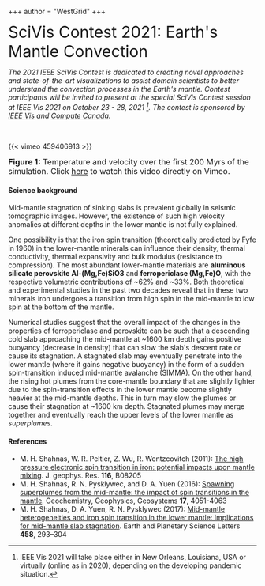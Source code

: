 +++
author = "WestGrid"
+++

<font size="6"> SciVis Contest 2021: Earth's Mantle Convection </font>

*The 2021 IEEE SciVis Contest is dedicated to creating novel approaches and state-of-the-art visualizations to assist
domain scientists to better understand the convection processes in the Earth's mantle. Contest participants will be
invited to present at the special SciVis Contest session at IEEE Vis 2021 on October 23 - 28, 2021 [^1]. The contest is
sponsored by [IEEE Vis](http://ieeevis.org) and [Compute Canada](https://www.computecanada.ca).*

[^1]: IEEE Vis 2021 will take place either in New Orleans, Louisiana, USA or virtually (online as in 2020), depending on
the developing pandemic situation.

<br>

{{< vimeo 459406913 >}}
<p style="line-height: 1.2;"> <font size="3"> <b>Figure 1:</b> Temperature and velocity over the first 200 Myrs of the
simulation. Click <a href="https://vimeo.com/459406913" target="_blank">here</a> to watch this video directly on
Vimeo. </font> </p>

#### Science background

Mid-mantle stagnation of sinking slabs is prevalent globally in seismic tomographic images. However, the existence of
such high velocity anomalies at different depths in the lower mantle is not fully explained.

One possibility is that the iron spin transition (theoretically predicted by Fyfe in 1960) in the lower-mantle minerals
can influence their density, thermal conductivity, thermal expansivity and bulk modulus (resistance to compression). The
most abundant lower-mantle materials are **aluminous silicate perovskite Al-(Mg,Fe)SiO3** and **ferropericlase
(Mg,Fe)O**, with the respective volumetric contributions of ~62% and ~33%. Both theoretical and experimental studies in
the past two decades reveal that in these two minerals iron undergoes a transition from high spin in the mid-mantle to
low spin at the bottom of the mantle.

<!-- While there is a monotonic increase in the mantle density due to the electronic transition in Fe from mid-mantle to the -->
<!-- core-mantle boundary (CMB), the influence of spin transition at mid-mantle depths is complex. In ferropericlase the -->
<!-- transition causes an increase in thermal expansivity and softening in the elastic moduli (decrease in the bulk -->
<!-- modulus). Although there is no yet robust experimental evidence for spin-transition induced density change in the -->
<!-- perovskite (Pv) phase, the spin transition in the octahedral (B) site in Al-free perovskite causes a bulk modulus -->
<!-- hardening (increase in the bulk modulus) in the mineral in the mixed spin state. -->

Numerical studies suggest that the overall impact of the changes in the properties of ferropericlase and perovskite can
be such that a descending cold slab approaching the mid-mantle at ~1600 km depth gains positive buoyancy (decrease in
density) that can slow the slab's descent rate or cause its stagnation. A stagnated slab may eventually penetrate into
the lower mantle (where it gains negative buoyancy) in the form of a sudden spin-transition induced mid-mantle avalanche
(SIMMA). On the other hand, the rising hot plumes from the core-mantle boundary that are slightly lighter due to the
spin-transition effects in the lower mantle become slightly heavier at the mid-mantle depths. This in turn may slow the
plumes or cause their stagnation at ~1600 km depth. Stagnated plumes may merge together and eventually reach the upper
levels of the lower mantle as *superplumes*.









#### References

- M. H. Shahnas, W. R. Peltier, Z. Wu, R. Wentzcovitch (2011): [The high pressure electronic spin transition in iron: potential impacts upon mantle mixing](http://dx.doi.org/10.1029/2010JB007965). J. geophys. Res. **116**, B08205
- M. H. Shahnas, R. N. Pysklywec, and D. A. Yuen (2016): [Spawning superplumes from the mid-mantle: the impact of spin transitions in the mantle](https://doi.org/10.1002/2016GC006509). Geochemistry, Geophysics, Geosystems **17**, 4051-4063
- M. H. Shahnas, D. A. Yuen, R. N. Pysklywec (2017): [Mid-mantle heterogeneities and iron spin transition in the lower mantle: Implications for mid-mantle slab stagnation](http://dx.doi.org/10.1016/j.epsl.2016.10.052). Earth and Planetary Science Letters **458**, 293–304




<!-- - Shahnas, M.H., R.N. Pysklywec, J.F. Justo, D. A. Yuen, and (2017), Spin transition-induced anomalies in the lower -->
<!--   mantle: implications for mid-mantle partial layering, Geophys. J. Int., 210, 765–773, doi: 10.1093/gji/ggx198. -->

<!-- - Shahnas, M.H., W. R. Peltier, (2015), The impacts of mantle phase transitions and the iron spin crossover in -->
<!--   ferropericlase on convective mixing—is the evidence for compositional convection definitive? New results from a -->
<!--   Yin-Yang overset grid-based control volume model, Journal of Geophysical Research-Solid Earth, 10.1002/2015JB012064. -->

<!-- - Shahnas, M.H. et al., (2011), The High Pressure Electronic Spin Transition in Iron: Potential Impacts upon Mantle -->
<!--   Mixing, Research Highlights, Nature Geoscience, Vol. 4. -->
